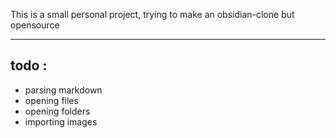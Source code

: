 This is a small personal project, trying to make an obsidian-clone but opensource
******

## todo :

- parsing markdown
- opening files
- opening folders
- importing images

